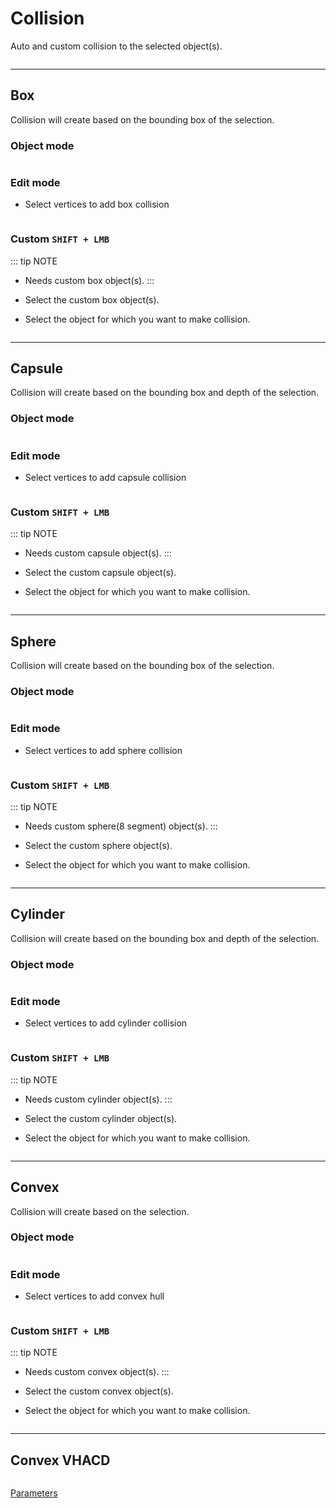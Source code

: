 # Collision

Auto and custom collision to the selected object(s).

<p><img :src="$withBase('/img/ui_collision.png')" alt='' /></p>

---

## Box

Collision will create based on the bounding box of the selection.

### Object mode

<p><img :src="$withBase('/img/box.gif')" alt='' /></p>

### Edit mode

- Select vertices to add box collision

<p><img :src="$withBase('/img/box_editmode.gif')" alt='' /></p>

### Custom `SHIFT + LMB`

::: tip NOTE

- Needs custom box object(s).
  :::

- Select the custom box object(s).
- Select the object for which you want to make collision.

<p><img :src="$withBase('/img/box_custom.gif')" alt='' /></p>

---

## Capsule

Collision will create based on the bounding box and depth of the selection.

### Object mode

<p><img :src="$withBase('/img/capsule.gif')" alt='' /></p>

### Edit mode

- Select vertices to add capsule collision

<p><img :src="$withBase('/img/capsule_editmode.gif')" alt='' /></p>

### Custom `SHIFT + LMB`

::: tip NOTE

- Needs custom capsule object(s).
  :::

- Select the custom capsule object(s).
- Select the object for which you want to make collision.

<p><img :src="$withBase('/img/capsule_custom.gif')" alt='' /></p>

---

## Sphere

Collision will create based on the bounding box of the selection.

### Object mode

<p><img :src="$withBase('/img/sphere.gif')" alt='' /></p>

### Edit mode

- Select vertices to add sphere collision

<p><img :src="$withBase('/img/sphere_editmode.gif')" alt='' /></p>

### Custom `SHIFT + LMB`

::: tip NOTE

- Needs custom sphere(8 segment) object(s).
  :::

- Select the custom sphere object(s).
- Select the object for which you want to make collision.

<p><img :src="$withBase('/img/sphere_custom.gif')" alt='' /></p>

---

## Cylinder

Collision will create based on the bounding box and depth of the selection.

### Object mode

<p><img :src="$withBase('/img/cylinder.gif')" alt='' /></p>

### Edit mode

- Select vertices to add cylinder collision

<p><img :src="$withBase('/img/cylinder_editmode.gif')" alt='' /></p>

### Custom `SHIFT + LMB`

::: tip NOTE

- Needs custom cylinder object(s).
  :::

- Select the custom cylinder object(s).
- Select the object for which you want to make collision.

<p><img :src="$withBase('/img/cylinder_custom.gif')" alt='' /></p>

---

## Convex

Collision will create based on the selection.

### Object mode

<p><img :src="$withBase('/img/convex.gif')" alt='' /></p>

### Edit mode

- Select vertices to add convex hull

<p><img :src="$withBase('/img/convex_editmode.gif')" alt='' /></p>

### Custom `SHIFT + LMB`

::: tip NOTE

- Needs custom convex object(s).
  :::

- Select the custom convex object(s).
- Select the object for which you want to make collision.

<p><img :src="$withBase('/img/convex_custom.gif')" alt='' /></p>

---

## Convex VHACD

<p><img :src="$withBase('/img/convex_vhacd.gif')" alt='' /></p>

[Parameters](/preference.html#v-hacd)
